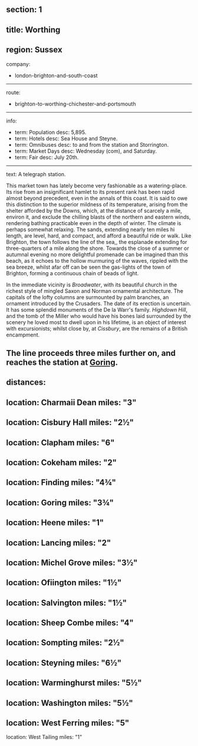 section: 1
----
title: Worthing
----
region: Sussex
----
company:
- london-brighton-and-south-coast
----
route:
- brighton-to-worthing-chichester-and-portsmouth
----
info:
- term: Population
  desc: 5,895.
- term: Hotels
  desc: Sea House and Steyne.
- term: Omnibuses
  desc: to and from the station and Storrington.
- term: Market Days
  desc: Wednesday (com), and Saturday.
- term: Fair
  desc: July 20th.
----
text: A telegraph station.

This market town has lately become very fashionable as a watering-place. Its rise from an insignificant hamlet to its present rank has been rapid almost beyond precedent, even in the annals of this coast. It is said to owe this distinction to the superior mildness of its temperature, arising from the shelter afforded by the Downs, which, at the distance of scarcely a mile, environ it, and exclude the chilling blasts of the northern and eastern winds, rendering bathing practicable even in the depth of winter. The climate is perhaps somewhat relaxing. The sands, extending nearly ten miles hi length, are level, hard, and compact, and afford a beautiful ride or walk. Like Brighton, the town follows the line of the sea,, the esplanade extending for three-quarters of a mile along the shore. Towards the close of a summer or autumnal evening no more delightful promenade can be imagined than this beach, as it echoes to the hollow murmuring of the waves, rippled with the sea breeze, whilst afar off can be seen the gas-lights of the town of Brighton, forming a continuous chain of beads of light.

In the immediate vicinity is *Broadwater*, with its beautiful church in the richest style of mingled Saxon and Norman ornamental architecture. The capitals of the lofty columns are surmounted by palm branches, an ornament introduced by the Crusaders. The date of its erection is uncertain. It has some splendid monuments of the De la Warr's family. *Highdown Hill*, and the tomb of the Miller who would have his bones laid surrounded by the scenery he loved most to dwell upon in his lifetime, is an object of interest with excursionists; whilst close by, at *Cissbury*, are the remains of a British encampment.

The line proceeds three miles further on, and reaches the station at [Goring](/stations/goring).
----
distances:
-
  location: Charmaii Dean
  miles: "3"
-
  location: Cisbury Hall
  miles: "2½"
-
  location: Clapham
  miles: "6"
-
  location: Cokeham
  miles: "2"
-
  location: Finding
  miles: "4¾"
-
  location: Goring
  miles: "3¾"
-
  location: Heene
  miles: "1"
-
  location: Lancing
  miles: "2"
-
  location: Michel Grove
  miles: "3½"
-
  location: Ofiington
  miles: "1½"
-
  location: Salvington
  miles: "1½"
-
  location: Sheep Combe
  miles: "4"
-
  location: Sompting
  miles: "2½"
-
  location: Steyning
  miles: "6½"
-
  location: Warminghurst
  miles: "5½"
-
  location: Washington
  miles: "5½"
-
  location: West Ferring
  miles: "5"
-
  location: West Tailing
  miles: "1"
